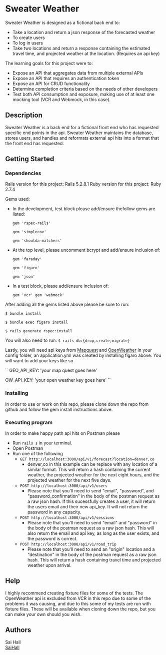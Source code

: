 # Sweater Weather

Sweater Weather is designed as a fictional back end to:

 - Take a location and return a json response of the forecasted weather
 - To create users
 - To log in users
 - Take two locations and return a response containing the estimated travel time, and projected weather at the location. (Requires an api key)

The learning goals for this project were to:

 - Expose an API that aggregates data from multiple external APIs
 - Expose an API that requires an authentication token
 - Expose an API for CRUD functionality
 - Determine completion criteria based on the needs of other developers
 - Test both API consumption and exposure, making use of at least one mocking tool (VCR and Webmock, in this case).

## Description

Sweater Weather is a back end for a fictional front end who has requested specific end points in the api. Sweater Weather maintains the database, stores users, and handles and reformats external api hits into a format that the front end has requested.

## Getting Started

### Dependencies

Rails version for this project: Rails 5.2.8.1
Ruby version for this project: Ruby 2.7.4

Gems used:
- In the development, test block please add/ensure thefollow gems are listed:


  ``gem 'rspec-rails'``
  
  ``gem 'simplecov'``
  
  ``gem 'shoulda-matchers'``
    
    
- At the top level, please uncomment bcrypt and add/ensure inclusion of:


  ``gem 'faraday'``
  
  ``gem 'figaro'``
  
  ``gem 'json'``
    
    
- In a test block, please add/ensure inclusion of:


  ``gem 'vcr'
    gem 'webmock'``
    
After adding all the gems listed above please be sure to run:

``
$ bundle install
``

``
$ bundle exec figaro install
``

``
$ rails generate rspec:install
``

You will also need to run:
``
$ rails db:{drop,create,migrate}
``

Lastly, you will need api keys from [Mapquest](https://developer.mapquest.com/documentation/) and [OpenWeather](https://openweathermap.org/api)
In your config folder, an application.yml was created by installing figaro above. You will want to add your keys like so

``
GEO_API_KEY: 'your map quest goes here'

OW_API_KEY: 'your open weather key goes here'
``

### Installing

In order to use or work on this repo, please clone down the repo from github and follow the gem install instructions above. 



### Executing program

 In order to make happy path api hits on Postman please
 
 * Run ``rails s`` in your terminal.
 * Open Postman
 * Run one of the following
   - ``GET http://localhost:3000/api/v1/forecast?location=denver,co``
      + denver,co in this example can be replace with any location of a similar format. This will return a hash containing the current weather, the projected weather for the next eight hours, and the projected weather for the next five days.
   - ``POST http://localhost:3000/api/v1/users``
     + Please note that you'll need to send "email", "password", and "password_confirmation" in the body of the postman request as a raw json hash. If this sucessfully creates a user, it will return the users email and their new api_key. It will not return the password in any capacity.
   - ``POST http://localhost:3000/api/v1/sessions``
     + Please note that you'll need to send "email" and "password" in the body of the postman request as a raw json hash. This will also return the email and api key, as long as the user exists, and the password is correct.
   - ``POST http://localhost:3000/api/v1/road_trip``
     + Please note that you'll need to send an "origin" location and a "destination" in the body of the postman request as a raw json hash. This will return a hash containing travel time and projected weather upon arrival.


## Help

I highly recommend creating fixture files for some of the tests. The OpenWeather api is excluded from VCR in this repo due to some of the problems it was causing, and due to this some of my tests are run with fixture files. These will be available when cloning down the repo, but you can make your own should you wish.


## Authors

Sai Hall  
[SaiHall](https://www.linkedin.com/in/sai-hall-503710237/)
